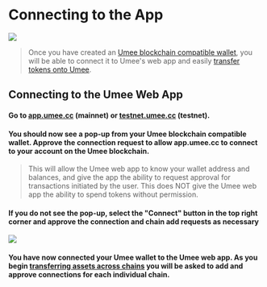 # Connecting to the App

![](/bg/connecting-1.png)

> Once you have created an [Umee blockchain compatible wallet](/users/getting-started/creating-wallet.html#creating-an-umee-blockchain-compatible-wallet), you will be able to connect it to Umee's web app and easily [transfer tokens onto Umee](/users/using-the-web-app/transferring-tokens).

## Connecting to the Umee Web App

#### Go to [app.umee.cc](https://app.umee.cc/) (mainnet) or [testnet.umee.cc](https://testnet.umee.cc/) (testnet).

#### You should now see a pop-up from your Umee blockchain compatible wallet. Approve the connection request to allow app.umee.cc to connect to your account on the Umee blockchain.

> This will allow the Umee web app to know your wallet address and balances, and give the app the ability to request approval for transactions initiated by the user. This does NOT give the Umee web app the ability to spend tokens without permission.

#### If you do not see the pop-up, select the "Connect" button in the top right corner and approve the connection and chain add requests as necessary

![](/bg/connecting-2.png)

#### You have now connected your Umee wallet to the Umee web app. As you begin [transferring assets across chains](/users/using-the-web-app/transferring-tokens) you will be asked to add and approve connections for each individual chain.